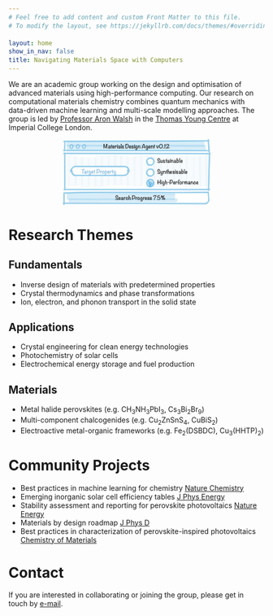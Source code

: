 ```yaml
---
# Feel free to add content and custom Front Matter to this file.
# To modify the layout, see https://jekyllrb.com/docs/themes/#overriding-theme-defaults

layout: home
show_in_nav: false
title: Navigating Materials Space with Computers 
---
```


We are an academic group working on the design and optimisation of advanced materials using high-performance computing. Our research on computational materials chemistry combines quantum mechanics with data-driven machine learning and multi-scale modelling approaches. The group is led by [Professor Aron Walsh](http://www.imperial.ac.uk/people/a.walsh) in the [Thomas Young Centre](https://thomasyoungcentre.org) at Imperial College London.

<p align="center" width="100%">
    <img width="58%" src="/images/chemnav.jpg"> 
</p>

# Research Themes

## Fundamentals
* Inverse design of materials with predetermined properties 
* Crystal thermodynamics and phase transformations
* Ion, electron, and phonon transport in the solid state

## Applications
* Crystal engineering for clean energy technologies
* Photochemistry of solar cells 
* Electrochemical energy storage and fuel production 

## Materials
* Metal halide perovskites (e.g. CH<sub>3</sub>NH<sub>3</sub>PbI<sub>3</sub>, Cs<sub>3</sub>Bi<sub>2</sub>Br<sub>9</sub>)
* Multi-component chalcogenides (e.g. Cu<sub>2</sub>ZnSnS<sub>4</sub>, CuBiS<sub>2</sub>)
* Electroactive metal-organic frameworks (e.g. Fe<sub>2</sub>(DSBDC), Cu<sub>3</sub>(HHTP)<sub>2</sub>)

# Community Projects
* Best practices in machine learning for chemistry [Nature Chemistry](https://www.nature.com/articles/s41557-021-00716-z)
* Emerging inorganic solar cell efficiency tables [J Phys Energy](https://iopscience.iop.org/article/10.1088/2515-7655/abebca/meta)
* Stability assessment and reporting for perovskite photovoltaics [Nature Energy](https://www.nature.com/articles/s41560-019-0529-5)
* Materials by design roadmap [J Phys D](https://iopscience.iop.org/article/10.1088/1361-6463/aad926)
* Best practices in characterization of perovskite-inspired photovoltaics [Chemistry of Materials](https://pubs.acs.org/doi/abs/10.1021/acs.chemmater.6b03852)

# Contact
If you are interested in collaborating or joining the group, please get in touch by [e-mail](mailto:a.walsh[at]imperial.ac.uk). 
<a rel="me" href="https://mstdn.social/@lonepair"></a>
